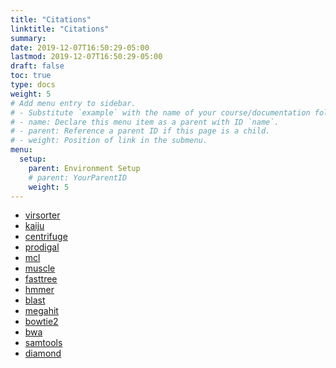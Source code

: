 ```yaml
---
title: "Citations"
linktitle: "Citations"
summary:
date: 2019-12-07T16:50:29-05:00
lastmod: 2019-12-07T16:50:29-05:00
draft: false
toc: true
type: docs
weight: 5
# Add menu entry to sidebar.
# - Substitute `example` with the name of your course/documentation folder.
# - name: Declare this menu item as a parent with ID `name`.
# - parent: Reference a parent ID if this page is a child.
# - weight: Position of link in the submenu.
menu:
  setup:
    parent: Environment Setup
    # parent: YourParentID
    weight: 5
---
```



* [virsorter](https://peerj.com/articles/985/)
* [kaiju](http://www.nature.com/ncomms/2016/160413/ncomms11257/full/ncomms11257.html)
* [centrifuge](https://genome.cshlp.org/content/26/12/1721)
* [prodigal](https://bmcbioinformatics.biomedcentral.com/articles/10.1186/1471-2105-11-119)
* [mcl]()
* [muscle](https://academic.oup.com/nar/article/32/5/1792/2380623)
* [fasttree]()
* [hmmer]()
* [blast]()
* [megahit](https://academic.oup.com/bioinformatics/article/31/10/1674/177884)
* [bowtie2](https://www.nature.com/articles/nmeth.1923)
* [bwa](https://academic.oup.com/bioinformatics/article/25/14/1754/225615)
* [samtools](https://academic.oup.com/bioinformatics/article/25/16/2078/204688)
* [diamond](https://www.nature.com/articles/nmeth.3176)
